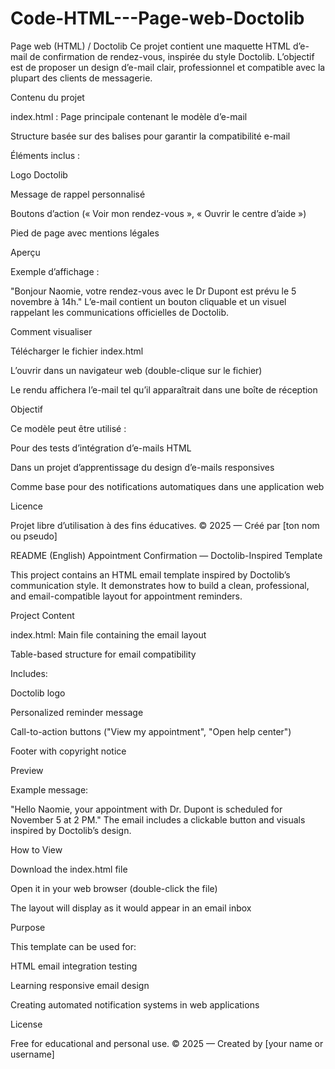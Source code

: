 # Code-HTML---Page-web-Doctolib
Page web (HTML) / Doctolib
Ce projet contient une maquette HTML d’e-mail de confirmation de rendez-vous, inspirée du style Doctolib.
L’objectif est de proposer un design d’e-mail clair, professionnel et compatible avec la plupart des clients de messagerie.

Contenu du projet

index.html : Page principale contenant le modèle d’e-mail

Structure basée sur des balises <table> pour garantir la compatibilité e-mail

Éléments inclus :

Logo Doctolib

Message de rappel personnalisé

Boutons d’action (« Voir mon rendez-vous », « Ouvrir le centre d’aide »)

Pied de page avec mentions légales

Aperçu

Exemple d’affichage :

"Bonjour Naomie, votre rendez-vous avec le Dr Dupont est prévu le 5 novembre à 14h."
L’e-mail contient un bouton cliquable et un visuel rappelant les communications officielles de Doctolib.

Comment visualiser

Télécharger le fichier index.html

L’ouvrir dans un navigateur web (double-clique sur le fichier)

Le rendu affichera l’e-mail tel qu’il apparaîtrait dans une boîte de réception

Objectif

Ce modèle peut être utilisé :

Pour des tests d’intégration d’e-mails HTML

Dans un projet d’apprentissage du design d’e-mails responsives

Comme base pour des notifications automatiques dans une application web

Licence

Projet libre d’utilisation à des fins éducatives.
© 2025 — Créé par [ton nom ou pseudo]

README (English)
Appointment Confirmation — Doctolib-Inspired Template

This project contains an HTML email template inspired by Doctolib’s communication style.
It demonstrates how to build a clean, professional, and email-compatible layout for appointment reminders.

Project Content

index.html: Main file containing the email layout

Table-based structure for email compatibility

Includes:

Doctolib logo

Personalized reminder message

Call-to-action buttons ("View my appointment", "Open help center")

Footer with copyright notice

Preview

Example message:

"Hello Naomie, your appointment with Dr. Dupont is scheduled for November 5 at 2 PM."
The email includes a clickable button and visuals inspired by Doctolib’s design.

How to View

Download the index.html file

Open it in your web browser (double-click the file)

The layout will display as it would appear in an email inbox

Purpose

This template can be used for:

HTML email integration testing

Learning responsive email design

Creating automated notification systems in web applications

License

Free for educational and personal use.
© 2025 — Created by [your name or username]
